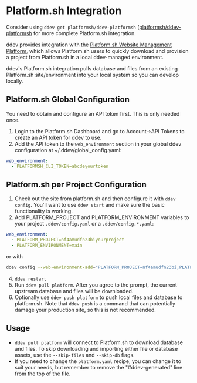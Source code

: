 # Platform.sh Integration

Consider using `ddev get platformsh/ddev-platformsh` ([platformsh/ddev-platformsh](https://github.com/platformsh/ddev-platformsh) for more complete Platform.sh integration.

ddev provides integration with the [Platform.sh Website Management Platform](https://platform.sh/), which allows Platform.sh users to quickly download and provision a project from Platform.sh in a local ddev-managed environment.

ddev's Platform.sh integration pulls database and files from an existing Platform.sh site/environment into your local system so you can develop locally.

## Platform.sh Global Configuration

You need to obtain and configure an API token first. This is only needed once.

1. Login to the Platform.sh Dashboard and go to Account->API Tokens to create an API token for ddev to use.
2. Add the API token to the `web_environment` section in your global ddev configuration at ~/.ddev/global_config.yaml:

```yaml
web_environment:
  - PLATFORMSH_CLI_TOKEN=abcdeyourtoken
```

## Platform.sh per Project Configuration

1. Check out the site from platform.sh and then configure it with `ddev config`. You'll want to use `ddev start` and make sure the basic functionality is working.
2. Add PLATFORM_PROJECT and PLATFORM_ENVIRONMENT variables to your project `.ddev/config.yaml` or a `.ddev/config.*.yaml`:

```yaml
web_environment:
  - PLATFORM_PROJECT=nf4amudfn23biyourproject
  - PLATFORM_ENVIRONMENT=main
```
or with
```bash
ddev config --web-environment-add="PLATFORM_PROJECT=nf4amudfn23bi,PLATFORM_ENVIRONMENT=main"
```

4. `ddev restart`
5. Run `ddev pull platform`. After you agree to the prompt, the current upstream database and files will be downloaded.
6. Optionally use `ddev push platform` to push local files and database to platform.sh. Note that `ddev push` is a command that can potentially damage your production site, so this is not recommended.

## Usage

* `ddev pull platform` will connect to Platform.sh to download database and files. To skip downloading and importing either file or database assets, use the `--skip-files` and `--skip-db` flags.
* If you need to change the `platform.yaml` recipe, you can change it to suit your needs, but remember to remove the "#ddev-generated" line from the top of the file.
